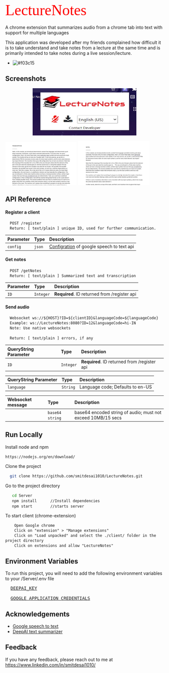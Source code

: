 
<link href="https://fonts.googleapis.com/css2?family=Audiowide&display=swap" rel="stylesheet">

<h1>
<span style="color:red; font-family:Audiowide; font-size:48px; font-weight: normal" >LectureNotes</span>
</h1>

A chrome extension that summarizes audio from a chrome tab into text with support for multiple languages 

This application was developed after my friends complained how difficult it is to take understand and take notes from a lecture at the same time and is primarily intended to take notes during a live session/lecture.


- ![#f03c15](https://via.placeholder.com/15/f03c15/000000?text=SmitDesai)


## Screenshots

<p align="center" width="100%">
  <img src="Assets/SS-1.jpg" width="330" height="150"/>
</p>

<p float="left">
  <img src="Assets/SS-4.jpg" width="45%"/>
  <img src="Assets/SS-3.jpg" width="45%"/>
</p>

  
## API Reference

#### Register a client

```http
  POST /register
  Return: [ text/plain ] unique ID, used for further communication. 

```
| Parameter | Type     | Description                |
| :-------- | :------- | :------------------------- |
| `config` | `json` |  [Configration](https://cloud.google.com/speech-to-text/docs/reference/rest/v1/RecognitionConfig) of google speech to text api |

#### Get notes

```http
  POST /getNotes
  Return: [ text/plain ] Summarized text and transcription 
```

| Parameter | Type     | Description                       |
| :-------- | :------- | :-------------------------------- |
| `ID`      | `Integer` | **Required**. ID returned from /register api |

#### Send audio

```WS
  Websocket ws://${HOST}?ID=${clientID}&languageCode=${languageCode}
  Example: ws://LectureNotes:8080?ID=12&languageCode=hi-IN
  Note: Use native websockets
  
  Return: [ text/plain ] errors, if any
```

| QueryString Parameter | Type     | Description                       |
| :-------- | :------- | :-------------------------------- |
| `ID`      | `Integer` | **Required**. ID returned from /register api |


| QueryString Parameter | Type     | Description                       |
| :-------- | :------- | :-------------------------------- |
| `language`      | `String` | Language code; Defaults to en-US

| Websocket message | Type     | Description                       |
| :-------- | :------- | :-------------------------------- |
| | `base64 string` | base64 encoded string of audio; must not exceed 10MB/15 secs

  
## Run Locally

Install node and npm
```
https://nodejs.org/en/download/
```

Clone the project

```bash
  git clone https://github.com/smitdesai1010/LectureNotes.git
```

Go to the project directory
  
```bash 
   cd Server
   npm install      //Install dependencies
   npm start        //starts server 
```

To start client (chrome-extension)
```
    Open Google chrome
    Click on "extension" > "Manage extensions"
    Click on "Load unpacked" and select the ./client/ folder in the project directory
    Click on extensions and allow "LectureNotes"
```

  
## Environment Variables

To run this project, you will need to add the following environment variables to your /Server/.env file


<pre>
  <a href="https://deepai.org/api-docs/
  ">DEEPAI_KEY</a>

  <a href="https://cloud.google.com/speech-to-text/docs/before-you-begin 
  ">GOOGLE_APPLICATION_CREDENTIALS</a>
</pre>



    


  
## Acknowledgements

 - [Google speech to text](https://cloud.google.com/speech-to-text/?utm_source=google&utm_medium=cpc&utm_campaign=japac-IN-all-en-dr-bkws-all-super-trial-e-dr-1009882&utm_content=text-ad-none-none-DEV_c-CRE_506995057599-ADGP_Hybrid%20%7C%20BKWS%20-%20EXA%20%7C%20Txt%20~%20AI%20%26%20ML%20~%20Speech-to-Text_Speech%20-%20google%20speech%20to%20text-KWID_43700030970546716-kwd-21425535976&userloc_9301226-network_g&utm_term=KW_google%20speech%20to%20text&gclsrc=aw.ds&ds_rl=1264446&gclid=Cj0KCQjwpreJBhDvARIsAF1_BU1UJI_d8euTVe-u9n9vbAiTGWjDwau8Y9x7bmrNI-mxsxFPVEAfMmEaArEbEALw_wcB)
 - [DeepAI text summarizer](https://deepai.org/machine-learning-model/summarization)
 

  
## Feedback

If you have any feedback, please reach out to me at https://www.linkedin.com/in/smitdesai1010/
  
